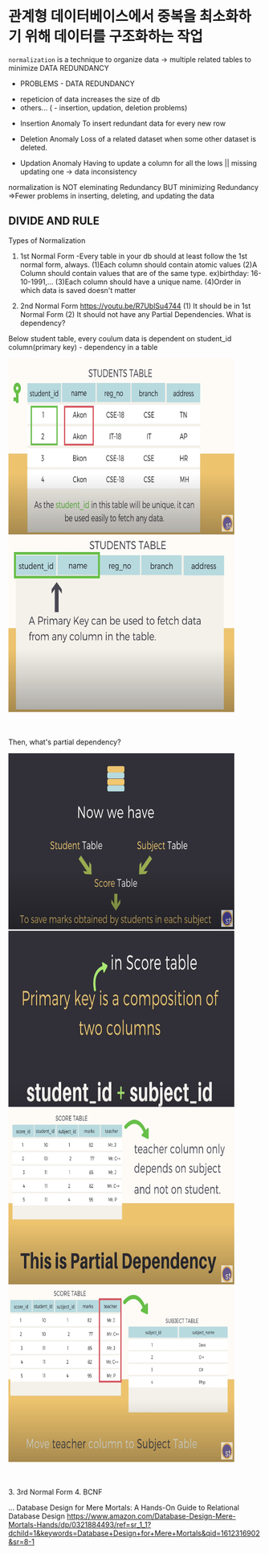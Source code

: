 # 관계형 데이터베이스에서 중복을 최소화하기 위해 데이터를 구조화하는 작업

`normalization` is
a technique to organize data -> multiple related tables
to minimize DATA REDUNDANCY

* PROBLEMS - DATA REDUNDANCY
- repeticion of data increases the size of db
- others... ( - insertion, updation, deletion problems)

* Insertion Anomaly
To insert redundant data for every new row

* Deletion Anomaly
Loss of a related dataset when some other dataset is deleted.

* Updation Anomaly
Having to update a column for all the lows || missing updating one -> data inconsistency

normalization is NOT eleminating Redundancy
BUT minimizing Redundancy
=>Fewer problems in inserting, deleting, and updating the data

DIVIDE AND RULE
---
Types of Normalization
1. 1st Normal Form
-Every table in your db should at least follow the 1st normal form, always.
(1)Each column should contain atomic values
(2)A Column should contain values that are of the same type. ex)birthday: 16-10-1991,...
(3)Each column should have a unique name.
(4)Order in which data is saved doesn't matter

2. 2nd Normal Form
https://youtu.be/R7UblSu4744
 (1) It should be in 1st Normal Form
 (2) It should not have any Partial Dependencies.
What is dependency?

Below student table, every coulum data is dependent on student_id column(primary key) - dependency in a table

<img src="./image/normalization/1.png" width="450" height="350">
<img src="./image/normalization/2.png" width="450" height="350">

</br></br>
Then, what's partial dependency?

<img src="./image/normalization/3.png" width="450" height="350">
<img src="./image/normalization/4.png" width="450" height="350">
<img src="./image/normalization/5.png" width="450" height="350">
<img src="./image/normalization/6.png" width="450" height="350">

</br></br>
3. 3rd Normal Form
4. BCNF


...
Database Design for Mere Mortals: A Hands-On Guide to Relational Database Design
https://www.amazon.com/Database-Design-Mere-Mortals-Hands/dp/0321884493/ref=sr_1_1?dchild=1&keywords=Database+Design+for+Mere+Mortals&qid=1612316902&sr=8-1